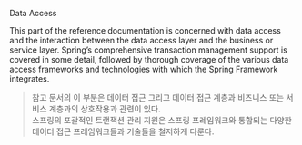 Data Access

This part of the reference documentation is concerned with data access and the interaction between the data access layer and the business or service layer.
Spring’s comprehensive transaction management support is covered in some detail, followed by thorough coverage of the various data access frameworks and technologies with which the Spring Framework integrates.

> 참고 문서의 이 부분은 데이터 접근 그리고 데이터 접근 계층과 비즈니스 또는 서비스 계층과의 상호작용과 관련이 있다.  
> 스프링의 포괄적인 트랜잭션 관리 지원은 스프링 프레임워크와 통합되는 다양한 데이터 접근 프레임워크들과
> 기술들을 철저하게 다룬다.
